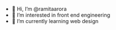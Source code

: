 - 👋 Hi, I’m @ramitaarora
- 👀 I’m interested in front end engineering
- 🌱 I’m currently learning web design

<!---
ramitaarora/ramitaarora is a ✨ special ✨ repository because its `README.md` (this file) appears on your GitHub profile.
You can click the Preview link to take a look at your changes.
--->
